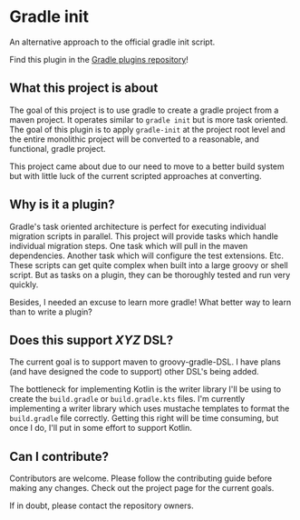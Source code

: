 # Gradle init
An alternative approach to the official gradle init script.

Find this plugin in the [Gradle plugins repository](https://plugins.gradle.org/plugin/com.github.slopeoak.gradle-init)!

## What this project is about
The goal of this project is to use gradle to create a gradle project from a maven project. It operates similar to 
`gradle init` but is more task oriented. The goal of this plugin is to apply `gradle-init` at the project root level
and the entire monolithic project will be converted to a reasonable, and functional, gradle project.

This project came about due to our need to move to a better build system but with little luck of the current scripted
approaches at converting.

## Why is it a plugin?
Gradle's task oriented architecture is perfect for executing individual migration scripts in parallel. This project
will provide tasks which handle individual migration steps. One task which will pull in the maven dependencies. Another
task which will configure the test extensions. Etc. These scripts can get quite complex when built into a large groovy
or shell script. But as tasks on a plugin, they can be thoroughly tested and run very quickly.

Besides, I needed an excuse to learn more gradle! What better way to learn than to write a plugin?

## Does this support _XYZ_ DSL?
The current goal is to support maven to groovy-gradle-DSL. I have plans (and have designed the code to support) other
DSL's being added.

The bottleneck for implementing Kotlin is the writer library I'll be using to create the `build.gradle` or 
`build.gradle.kts` files. I'm currently implementing a writer library which uses mustache templates to format the 
`build.gradle` file correctly. Getting this right will be time consuming, but once I do, I'll put in some effort to
support Kotlin.

## Can I contribute?
Contributors are welcome. Please follow the contributing guide before making any changes. Check out the project page
for the current goals. 

If in doubt, please contact the repository owners.
